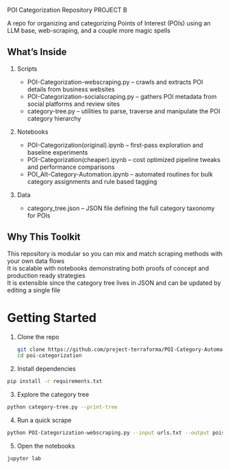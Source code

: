 POI Categorization Repository PROJECT B

A repo for organizing and categorizing Points of Interest (POIs) using an LLM base, web-scraping, and a couple more magic spells

## What’s Inside

1. Scripts
   * POI-Categorization-webscraping.py – crawls and extracts POI details from business websites
   * POI-Categorization-socialscraping.py – gathers POI metadata from social platforms and review sites
   * category-tree.py – utilities to parse, traverse and manipulate the POI category hierarchy

2. Notebooks
   * POI-Categorization(original).ipynb – first-pass exploration and baseline experiments
   * POI-Categorization(cheaper).ipynb – cost optimized pipeline tweaks and performance comparisons
   * POI_Alt-Category-Automation.ipynb – automated routines for bulk category assignments and rule based tagging

3. Data
   * category_tree.json – JSON file defining the full category taxonomy for POIs

## Why This Toolkit

This repository is modular so you can mix and match scraping methods with your own data flows  
It is scalable with notebooks demonstrating both proofs of concept and production ready strategies  
It is extensible since the category tree lives in JSON and can be updated by editing a single file  

# Getting Started

1. Clone the repo  
   ```bash
   git clone https://github.com/project-terraforma/POI-Category-Automation
   cd poi-categorization
   ```
 2. Install dependencies
   ```bash
   pip install -r requirements.txt
   ```

 3. Explore the category tree
   ```bash
   python category-tree.py --print-tree
   ```

 4. Run a quick scrape
   ```bash
   python POI-Categorization-webscraping.py --input urls.txt --output pois.csv
   ```

 5. Open the notebooks
   ```bash
   jupyter lab
   ```